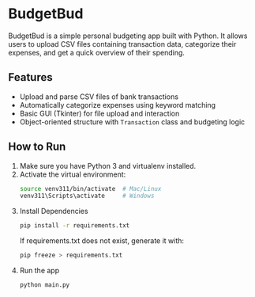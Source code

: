 # BudgetBud

BudgetBud is a simple personal budgeting app built with Python. It allows users to upload CSV files containing transaction data, categorize their expenses, and get a quick overview of their spending.

## Features

- Upload and parse CSV files of bank transactions
- Automatically categorize expenses using keyword matching
- Basic GUI (Tkinter) for file upload and interaction
- Object-oriented structure with `Transaction` class and budgeting logic

## How to Run

1. Make sure you have Python 3 and virtualenv installed.
2. Activate the virtual environment:
   ```bash
   source venv311/bin/activate  # Mac/Linux
   venv311\Scripts\activate     # Windows
3. Install Dependencies
   ```bash
   pip install -r requirements.txt
   ```
   If requirements.txt does not exist, generate it with:
   ```bash
   pip freeze > requirements.txt
4. Run the app
   ```bash
   python main.py

